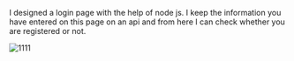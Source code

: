I designed a login page with the help of node js. 
I keep the information you have entered on this page on an api and from here I can check whether you are registered or not.

![1111](https://user-images.githubusercontent.com/78140415/192885233-36f89ac6-159a-4098-b475-47206b1a8ee0.PNG)
